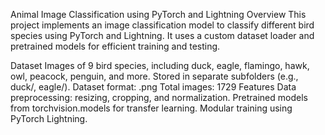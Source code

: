 Animal Image Classification using PyTorch and Lightning
Overview
This project implements an image classification model to classify different bird species using PyTorch and Lightning.
It uses a custom dataset loader and pretrained models for efficient training and testing.

Dataset
Images of 9 bird species, including duck, eagle, flamingo, hawk, owl, peacock, penguin, and more.
Stored in separate subfolders (e.g., duck/, eagle/).
Dataset format: .png
Total images: 1729
Features
Data preprocessing: resizing, cropping, and normalization.
Pretrained models from torchvision.models for transfer learning.
Modular training using PyTorch Lightning.
